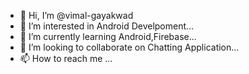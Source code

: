 - 👋 Hi, I’m @vimal-gayakwad
- 👀 I’m interested in Android Develpoment...
- 🌱 I’m currently learning Android,Firebase...
- 💞️ I’m looking to collaborate on Chatting Application...
- 📫 How to reach me ...

<!---
vimal-gayakwad/vimal-gayakwad is a ✨ special ✨ repository because its `README.md` (this file) appears on your GitHub profile.
You can click the Preview link to take a look at your changes.
--->
